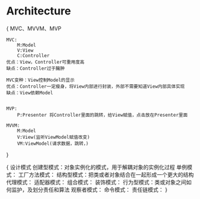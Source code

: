 #  Architecture
{
    MVC、MVVM、MVP
    
    MVC:
        M:Model
        V:View
        C:Controller
    优点：View，Controller可重用度高
    缺点：Controller过于臃肿
    
    MVC变种：View控制Model的显示
    优点：Controller一定瘦身，将View内部进行封装，外部不需要知道View内部具体实现
    缺点：View依赖Model
    
    
    MVP:
        P:Presenter 将Controller里面的跳转，给View赋值，点击放在Presenter里面
        
    MVVM:
        M:Model
        V:View(监听ViewModel赋值改变)
        VM:ViewModel(请求数据，跳转，)
          
}

{
    设计模式
        创建型模式：对象实例化的模式，用于解耦对象的实例化过程
            单例模式：
            工厂方法模式：
        结构型模式：把类或者对象结合在一起形成一个更大的结构
            代理模式：
            适配器模式：
            组合模式：
            装饰模式：
        行为型模式：类或对象之间如何监护，及划分责任和算法
            观察者模式：
            命令模式：
            责任链模式：
}

